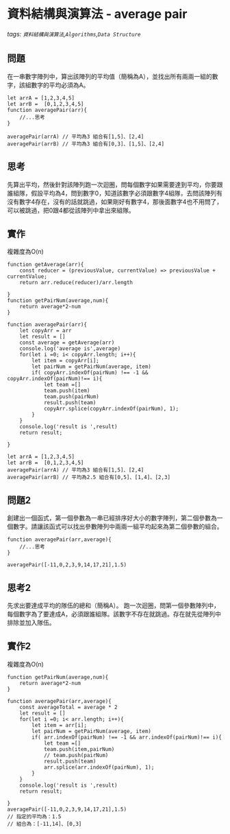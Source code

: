 # 資料結構與演算法 - average pair
###### tags: `資料結構與演算法`,`Algorithms`,`Data Structure`

## 問題
在一串數字陣列中，算出該陣列的平均值（簡稱為A），並找出所有兩兩一組的數字，該組數字的平均必須為A。
```javascript=
let arrA = [1,2,3,4,5]
let arrB =  [0,1,2,3,4,5]
function averagePair(arr){
    //...思考
}

averagePair(arrA) // 平均為3 組合有[1,5]、[2,4]
averagePair(arrB) // 平均為3 組合有[0,3]、[1,5]、[2,4]
```

## 思考
先算出平均，然後針對該陣列跑一次迴圈，問每個數字如果需要達到平均，你要跟誰組隊，假設平均為4，問到數字0，知道該數字必須跟數字4組隊，去問該陣列有沒有數字4存在，沒有的話就跳過，如果剛好有數字4，那後面數字4也不用問了，可以被跳過，把0跟4都從該陣列中拿出來組隊。

## 實作
複雜度為O(n)
```javascript=
function getAverage(arr){
    const reducer = (previousValue, currentValue) => previousValue + currentValue;
    return arr.reduce(reducer)/arr.length

}
function getPairNum(average,num){
    return average*2-num
}

function averagePair(arr){
    let copyArr = arr
    let result = []
    const average = getAverage(arr)
    console.log('average is',average)
    for(let i =0; i< copyArr.length; i++){
      	let item = copyArr[i];
        let pairNum = getPairNum(average, item)
        if( copyArr.indexOf(pairNum) !== -1 && copyArr.indexOf(pairNum)!== i){
            let team =[]
            team.push(item)
            team.push(pairNum)
          	result.push(team)
            copyArr.splice(copyArr.indexOf(pairNum), 1);
        }
    }
  	console.log('result is ',result)
    return result;
    
}

let arrA = [1,2,3,4,5]
let arrB =  [0,1,2,3,4,5]
averagePair(arrA) // 平均為3 組合有[1,5]、[2,4]
averagePair(arrB) // 平均為2.5 組合有[0,5]、[1,4]、[2,3]

```

## 問題2
創建出一個函式，第一個參數為一串已經排序好大小的數字陣列，第二個參數為一個數字。請讓該函式可以找出參數陣列中兩兩一組平均起來為第二個參數的組合。
```javascript=
function averagePair(arr,average){
    //...思考
}

averagePair([-11,0,2,3,9,14,17,21],1.5)
```

## 思考2
先求出要達成平均的隊伍的總和（簡稱A）。
跑一次迴圈，問第一個參數陣列中，每個數字為了要達成A，必須跟誰組隊。該數字不存在就跳過。存在就先從陣列中排除並加入隊伍。

## 實作2
複雜度為O(n)
```javascript=
function getPairNum(average,num){
    return average*2-num
}

function averagePair(arr,average){
    const averageTotal = average * 2
    let result = []
    for(let i =0; i< arr.length; i++){
      	let item = arr[i];
        let pairNum = getPairNum(average, item)
        if( arr.indexOf(pairNum) !== -1 && arr.indexOf(pairNum)!== i){
            let team =[]
            team.push(item,pairNum)
            // team.push(pairNum)
          	result.push(team)
            arr.splice(arr.indexOf(pairNum), 1);
        }
    }
  	console.log('result is ',result)
    return result;
    
}
averagePair([-11,0,2,3,9,14,17,21],1.5)
// 指定的平均為：1.5
// 組合為：[-11,14]、[0,3]
```
